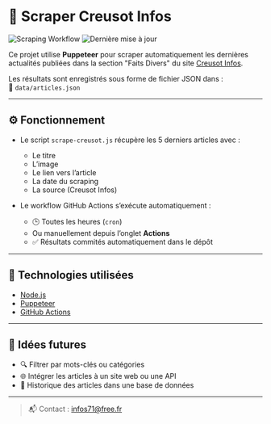 # 📰 Scraper Creusot Infos

![Scraping Workflow](https://github.com/jhd71/scraper-creusot/actions/workflows/scrape.yml/badge.svg)
![Dernière mise à jour](https://img.shields.io/github/last-commit/jhd71/scraper-creusot?label=Dernière%20mise%20à%20jour&color=blue)

Ce projet utilise **Puppeteer** pour scraper automatiquement les dernières actualités publiées dans la section "Faits Divers" du site [Creusot Infos](https://www.creusot-infos.com/news/faits-divers/).

Les résultats sont enregistrés sous forme de fichier JSON dans :  
📁 `data/articles.json`

---

## ⚙️ Fonctionnement

- Le script `scrape-creusot.js` récupère les 5 derniers articles avec :
  - Le titre
  - L’image
  - Le lien vers l’article
  - La date du scraping
  - La source (Creusot Infos)

- Le workflow GitHub Actions s’exécute automatiquement :
  - 🕒 Toutes les heures (`cron`)
  - Ou manuellement depuis l’onglet **Actions**
  - ✅ Résultats commités automatiquement dans le dépôt

---

## 🚀 Technologies utilisées

- [Node.js](https://nodejs.org/)
- [Puppeteer](https://pptr.dev/)
- [GitHub Actions](https://github.com/features/actions)

---

## 🧠 Idées futures

- 🔍 Filtrer par mots-clés ou catégories
- 🌐 Intégrer les articles à un site web ou une API
- 💾 Historique des articles dans une base de données

---

> 📬 Contact : [infos71@free.fr](mailto:infos71@free.fr)

